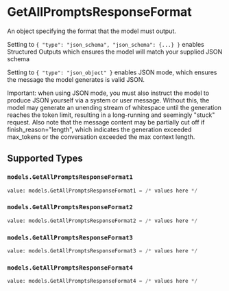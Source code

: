 # GetAllPromptsResponseFormat

An object specifying the format that the model must output. 

 Setting to `{ "type": "json_schema", "json_schema": {...} }` enables Structured Outputs which ensures the model will match your supplied JSON schema 

 Setting to `{ "type": "json_object" }` enables JSON mode, which ensures the message the model generates is valid JSON.

Important: when using JSON mode, you must also instruct the model to produce JSON yourself via a system or user message. Without this, the model may generate an unending stream of whitespace until the generation reaches the token limit, resulting in a long-running and seemingly "stuck" request. Also note that the message content may be partially cut off if finish_reason="length", which indicates the generation exceeded max_tokens or the conversation exceeded the max context length.


## Supported Types

### `models.GetAllPromptsResponseFormat1`

```python
value: models.GetAllPromptsResponseFormat1 = /* values here */
```

### `models.GetAllPromptsResponseFormat2`

```python
value: models.GetAllPromptsResponseFormat2 = /* values here */
```

### `models.GetAllPromptsResponseFormat3`

```python
value: models.GetAllPromptsResponseFormat3 = /* values here */
```

### `models.GetAllPromptsResponseFormat4`

```python
value: models.GetAllPromptsResponseFormat4 = /* values here */
```

